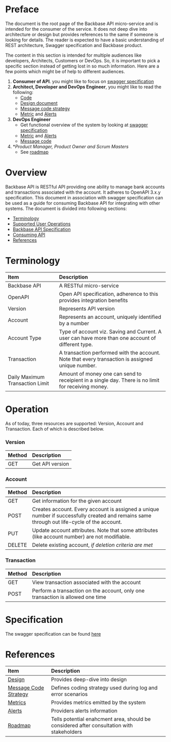 # Preface
The document is the root page of the Backbase API micro-service and is intended for the consumer of the service. It does not deep dive into architecture or design but provides references to the same if someone is looking for details. The reader is expected to have a basic understanding of REST architecture, Swagger specification and Backbase product.

The content in this section is intended for multiple audiences like developers, Architects, Customers or DevOps. So, it is important to pick a specific section instead of getting lost in so much information. Here are a few points which might be of help to different audiences.

1. **Consumer of API**. you might like to focus on [swagger specification](./specs/openapi/backbase/oas-v3.0.1/backbase.yaml)
2. **Architect, Developer and DevOps Engineer**, you might like to read the following:
   - [Code](./src)
   - [Design document](./documents/design/Design.md)
   - [Message code strategy](./documents/design/Message.md)
   - [Metric]((./documents/operations/Metric.md)) and [Alerts](./documents/operations/Alert.md)
3. **DevOps Engineer**
   - Get functional overview of the system by looking at [swagger specification](./specs/openapi/backbase/oas-v3.0.1/backbase.yaml)
   - [Metric]((./documents/operations/Metric.md)) and [Alerts](./documents/operations/Alert.md)
   - [Message code](./documents/design/Message.md)
4. **Product Manager, Product Owner and Scrum Masters*
   - See [roadmap](./documents/design/Roadmap.md)



# Overview

Backbase API is RESTful API providing one ability to manage bank accounts and transactions associated with the account. It adheres to OpenAPI 3.x.y specification. This document in association with swagger specification can be used as a guide for consuming Backbase API for integrating with other systems. The document is divided into following sections:

* [Terminology](#terminology)
* [Supported User Operations](#operation)
* [Backbase API Specification](#specification)
* [Consuming API](#usage)
* [References](#references)

# Terminology

| **Item**                        | **Description**                                                                                    |
|:--------------------------------|:---------------------------------------------------------------------------------------------------|
| Backbase API                    | A RESTful micro-service                                                                            |
| OpenAPI                         | Open API specification, adherence to this provides integration benefits                            |
| Version                         | Represents API version                                                                             |
| Account                         | Represents an account, uniquely identified by a number                                             |
| Account Type                    | Type of account viz. Saving and Current. A user can have more than one account of different type.  |
| Transaction                     | A transaction performed with the account. Note that every transaction is assigned unique number.   |
| Daily Maximum Transaction Limit | Amount of money one can send to receipient in a single day. There is no limit for receiving money. |

# Operation

As of today, three resources are supported: Version, Account and Transaction. Each of which is described below.

### Version

| **Method** | **Description** |
|:-----------|:----------------|
| GET        | Get API version |

### Account

| **Method** | **Description**                                                                                                                            |
|:-----------|:-------------------------------------------------------------------------------------------------------------------------------------------|
| GET        | Get information for the given account                                                                                                      |
| POST       | Creates account. Every account is assigned a unique number if successfully created and remains same through out life-cycle of the account. |
| PUT        | Update account attributes. Note that some attributes (like account number) are not modifiable.                                             |
| DELETE     | Delete existing account, _if deletion criteria are met_                                                                                    |

### Transaction

| **Method** | **Description**                                                                |
|:-----------|:-------------------------------------------------------------------------------|
| GET        | View transaction associated with the account                                   |
| POST       | Perform a transaction on the account, only one transaction is allowed one time |

# Specification

The swagger specification can be found [here](http://localhost:8080/backbase/v1/swagger-ui/index.html)

# References

| **Item**                                              | **Description**                                                                           |
|:------------------------------------------------------|:------------------------------------------------------------------------------------------|
| [Design](./documents/design/Design.md)                | Provides deep-dive into design                                                            |
| [Message Code Strategy](./documents/design/Design.md) | Defines coding strategy used during log and error scenarios                               |
| [Metrics](./documents/operations/Metric.md)           | Provides metrics emitted by the system                                                    |
| [Alerts](./documents/operations/Alert.md)             | Providers alerts information                                                              |
| [Roadmap](./documents/design/Roadmap.md)              | Tells potential enahcment area, should be considered after consultation with stakeholders |